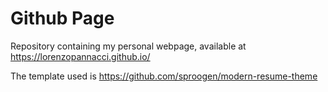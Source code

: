 # Github Page

Repository containing my personal webpage, available at https://lorenzopannacci.github.io/


The template used is https://github.com/sproogen/modern-resume-theme
